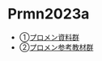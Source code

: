 # Prmn2023a

 - ①[プロメン資料群](https://github.com/kiryu-3/Prmn2023)
 - ②[プロメン参考教材群](https://scrapbox.io/Prmn2023/%E3%83%97%E3%83%AD%E3%83%A1%E3%83%B32023)
